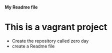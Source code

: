 **My Readme file**
# This is a vagrant project
* Create the repository called zero day
* create a Readme file 
